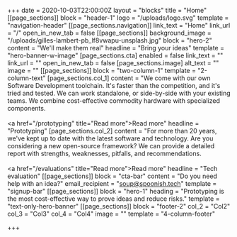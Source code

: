 +++
date = 2020-10-03T22:00:00Z
layout = "blocks"
title = "Home"
[[page_sections]]
block = "header-1"
logo = "/uploads/logo.svg"
template = "navigation-header"
[[page_sections.navigation]]
link_text = "Home"
link_url = "/"
open_in_new_tab = false
[[page_sections]]
background_image = "/uploads/gilles-lambert-pb_lf8vwapu-unsplash.jpg"
block = "hero-2"
content = "We'll make them real"
headline = "Bring your ideas"
template = "hero-banner-w-image"
[page_sections.cta]
enabled = false
link_text = ""
link_url = ""
open_in_new_tab = false
[page_sections.image]
alt_text = ""
image = ""
[[page_sections]]
block = "two-column-1"
template = "2-column-text"
[page_sections.col_1]
content = "We come with our own Software Development toolchain. It's faster than the competition, and it's tried and tested. We can work standalone, or side-by-side with your existing teams. We combine cost-effective commodity hardware with specialized components.<br><br><a href=\"/prototyping\" title=\"Read more\">Read more</a>"
headline = "Prototyping"
[page_sections.col_2]
content = "For more than 20 years, we've kept up to date with the latest software and technology. Are you considering a new open-source framework? We can provide a detailed report with strengths, weaknesses, pitfalls, and recommendations.<br><br><a href=\"/evaluations\" title=\"Read more\">Read more</a>"
headline = "Tech evaluation"
[[page_sections]]
block = "cta-bar"
content = "Do you need help with an idea?"
email_recipient = "soup@spoonish.tech"
template = "signup-bar"
[[page_sections]]
block = "hero-1"
heading = "Prototyping is the most cost-effective way to prove ideas and reduce risks."
template = "text-only-hero-banner"
[[page_sections]]
block = "footer-2"
col_2 = "Col2"
col_3 = "Col3"
col_4 = "Col4"
image = ""
template = "4-column-footer"

+++
